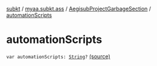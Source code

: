 [subkt](../../index.md) / [myaa.subkt.ass](../index.md) / [AegisubProjectGarbageSection](index.md) / [automationScripts](./automation-scripts.md)

# automationScripts

`var automationScripts: `[`String`](https://kotlinlang.org/api/latest/jvm/stdlib/kotlin/-string/index.html)`?` [(source)](https://github.com/Myaamori/SubKt/blob/0.1.11/src/main/kotlin/myaa/subkt/ass/parser.kt#L740)